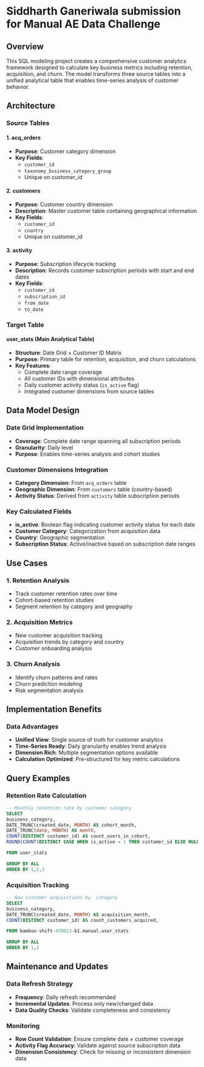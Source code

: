 # Siddharth Ganeriwala submission for Manual AE Data Challenge

## Overview

This SQL modeling project creates a comprehensive customer analytics framework designed to calculate key business metrics including retention, acquisition, and churn. The model transforms three source tables into a unified analytical table that enables time-series analysis of customer behavior.

## Architecture

### Source Tables

#### 1. acq_orders
- **Purpose**: Customer category dimension
- **Key Fields**:
  - `customer_id`
  - `taxonomy_business_category_group`
  - Unique on customer_id


#### 2. customers
- **Purpose**: Customer country dimension
- **Description**: Master customer table containing geographical information
- **Key Fields**:
  - `customer_id`
  - `country`
  - Unique on customer_id


#### 3. activity
- **Purpose**: Subscription lifecycle tracking
- **Description**: Records customer subscription periods with start and end dates
- **Key Fields**:
  - `customer_id`
  - `subscription_id`
  - `from_date`
  - `to_date`

### Target Table

#### user_stats (Main Analytical Table)
- **Structure**: Date Grid × Customer ID Matrix
- **Purpose**: Primary table for retention, acquisition, and churn calculations
- **Key Features**:
  - Complete date range coverage
  - All customer IDs with dimensional attributes
  - Daily customer activity status (`is_active` flag)
  - Integrated customer dimensions from source tables

## Data Model Design

### Date Grid Implementation
- **Coverage**: Complete date range spanning all subscription periods
- **Granularity**: Daily level
- **Purpose**: Enables time-series analysis and cohort studies

### Customer Dimensions Integration
- **Category Dimension**: From `acq_orders` table
- **Geographic Dimension**: From `customers` table (country-based)
- **Activity Status**: Derived from `activity` table subscription periods

### Key Calculated Fields
- **is_active**: Boolean flag indicating customer activity status for each date
- **Customer Category**: Categorization from acquisition data
- **Country**: Geographic segmentation
- **Subscription Status**: Active/inactive based on subscription date ranges

## Use Cases

### 1. Retention Analysis
- Track customer retention rates over time
- Cohort-based retention studies
- Segment retention by category and geography

### 2. Acquisition Metrics
- New customer acquisition tracking
- Acquisition trends by category and country
- Customer onboarding analysis

### 3. Churn Analysis
- Identify churn patterns and rates
- Churn prediction modeling
- Risk segmentation analysis

## Implementation Benefits

### Data Advantages
- **Unified View**: Single source of truth for customer analytics
- **Time-Series Ready**: Daily granularity enables trend analysis
- **Dimension Rich**: Multiple segmentation options available
- **Calculation Optimized**: Pre-structured for key metric calculations

## Query Examples

### Retention Rate Calculation
```sql
-- Monthly retention rate by customer category
SELECT
business_category,
DATE_TRUNC(created_date, MONTH) AS cohort_month, 
DATE_TRUNC(date, MONTH) AS month, 
COUNT(DISTINCT customer_id) AS count_users_in_cohort, 
ROUND(COUNT(DISTINCT CASE WHEN is_active = 1 THEN customer_id ELSE NULL END)*100/COUNT(DISTINCT customer_id),2) AS per_customer_retained

FROM user_stats

GROUP BY ALL
ORDER BY 1,2,3
```

### Acquisition Tracking
```sql
-- New customer acquisitions by  category
SELECT
business_category,
DATE_TRUNC(created_date, MONTH) AS acquisition_month, 
COUNT(DISTINCT customer_id) AS count_customers_acquired, 

FROM bamboo-shift-470013-b1.manual.user_stats

GROUP BY ALL
ORDER BY 1,2
```

## Maintenance and Updates

### Data Refresh Strategy
- **Frequency**: Daily refresh recommended
- **Incremental Updates**: Process only new/changed data
- **Data Quality Checks**: Validate completeness and consistency

### Monitoring
- **Row Count Validation**: Ensure complete date × customer coverage
- **Activity Flag Accuracy**: Validate against source subscription data
- **Dimension Consistency**: Check for missing or inconsistent dimension data
